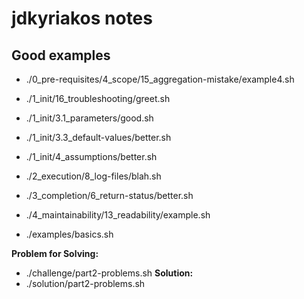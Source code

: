 # jdkyriakos notes

## Good examples
- ./0_pre-requisites/4_scope/15_aggregation-mistake/example4.sh
- ./1_init/16_troubleshooting/greet.sh
- ./1_init/3.1_parameters/good.sh
- ./1_init/3.3_default-values/better.sh
- ./1_init/4_assumptions/better.sh
- ./2_execution/8_log-files/blah.sh 
- ./3_completion/6_return-status/better.sh
- ./4_maintainability/13_readability/example.sh

- ./examples/basics.sh

**Problem for Solving:**
- ./challenge/part2-problems.sh
**Solution:**
- ./solution/part2-problems.sh
